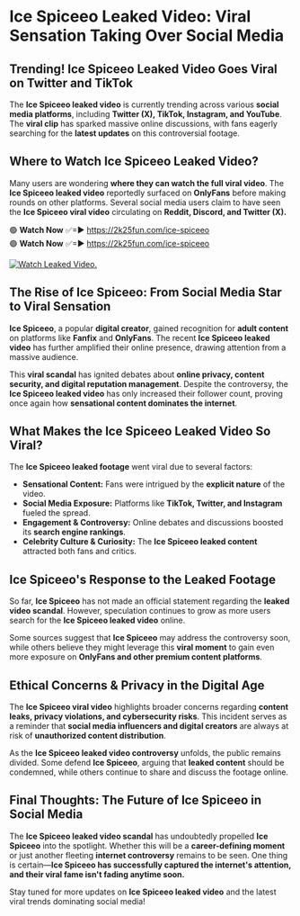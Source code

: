 # Ice Spiceeo Leaked Video: Viral Sensation Taking Over Social Media

## **Trending! Ice Spiceeo Leaked Video Goes Viral on Twitter and TikTok**
The **Ice Spiceeo leaked video** is currently trending across various **social media platforms**, including **Twitter (X), TikTok, Instagram, and YouTube**. The **viral clip** has sparked massive online discussions, with fans eagerly searching for the **latest updates** on this controversial footage.

## **Where to Watch Ice Spiceeo Leaked Video?**
Many users are wondering **where they can watch the full viral video**. The **Ice Spiceeo leaked video** reportedly surfaced on **OnlyFans** before making rounds on other platforms. Several social media users claim to have seen the **Ice Spiceeo viral video** circulating on **Reddit, Discord, and Twitter (X).**

🟢 **Watch Now** ✅=► https://2k25fun.com/ice-spiceeo  
🟢 **Watch Now** ✅=► https://2k25fun.com/ice-spiceeo  

[![Watch Leaked Video.](https://miro.medium.com/v2/resize:fit:828/format:webp/1*cilzJN44JGOrTw9NJCrNHA.gif "Watch Leaked Video")](https://2k25fun.com/ice-spiceeo)

## **The Rise of Ice Spiceeo: From Social Media Star to Viral Sensation**
**Ice Spiceeo**, a popular **digital creator**, gained recognition for **adult content** on platforms like **Fanfix** and **OnlyFans**. The recent **Ice Spiceeo leaked video** has further amplified their online presence, drawing attention from a massive audience.

This **viral scandal** has ignited debates about **online privacy, content security, and digital reputation management**. Despite the controversy, the **Ice Spiceeo leaked video** has only increased their follower count, proving once again how **sensational content dominates the internet**.

## **What Makes the Ice Spiceeo Leaked Video So Viral?**
The **Ice Spiceeo leaked footage** went viral due to several factors:
- **Sensational Content:** Fans were intrigued by the **explicit nature** of the video.
- **Social Media Exposure:** Platforms like **TikTok, Twitter, and Instagram** fueled the spread.
- **Engagement & Controversy:** Online debates and discussions boosted its **search engine rankings**.
- **Celebrity Culture & Curiosity:** The **Ice Spiceeo leaked content** attracted both fans and critics.

## **Ice Spiceeo's Response to the Leaked Footage**
So far, **Ice Spiceeo** has not made an official statement regarding the **leaked video scandal**. However, speculation continues to grow as more users search for the **Ice Spiceeo leaked video** online.

Some sources suggest that **Ice Spiceeo** may address the controversy soon, while others believe they might leverage this **viral moment** to gain even more exposure on **OnlyFans and other premium content platforms**.

## **Ethical Concerns & Privacy in the Digital Age**
The **Ice Spiceeo viral video** highlights broader concerns regarding **content leaks, privacy violations, and cybersecurity risks**. This incident serves as a reminder that **social media influencers and digital creators** are always at risk of **unauthorized content distribution**.

As the **Ice Spiceeo leaked video controversy** unfolds, the public remains divided. Some defend **Ice Spiceeo**, arguing that **leaked content** should be condemned, while others continue to share and discuss the footage online.

## **Final Thoughts: The Future of Ice Spiceeo in Social Media**
The **Ice Spiceeo leaked video scandal** has undoubtedly propelled **Ice Spiceeo** into the spotlight. Whether this will be a **career-defining moment** or just another fleeting **internet controversy** remains to be seen. One thing is certain—**Ice Spiceeo has successfully captured the internet's attention, and their viral fame isn't fading anytime soon.**

Stay tuned for more updates on **Ice Spiceeo leaked video** and the latest viral trends dominating social media!